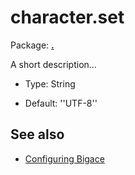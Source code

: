 # character.set

Package: **[.](.)**

A short description...


*  Type: String

*  Default: ''UTF-8''

## See also


*  [Configuring Bigace](bigace/manual/configurations)


